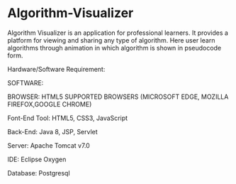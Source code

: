 # Algorithm-Visualizer
 Algorithm Visualizer is an application for professional learners. It provides a platform for viewing and sharing any type of algorithm.    Here user learn algorithms through animation in which algorithm is shown in  pseudocode form.    

Hardware/Software Requirement:

SOFTWARE:

BROWSER: HTML5 SUPPORTED BROWSERS (MICROSOFT EDGE, MOZILLA FIREFOX,GOOGLE CHROME)

Font-End Tool: HTML5, CSS3, JavaScript

Back-End: Java 8, JSP, Servlet

Server: Apache Tomcat v7.0

IDE: Eclipse Oxygen

Database: Postgresql
